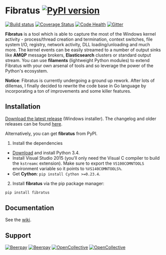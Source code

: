 Fibratus [![PyPI version](https://badge.fury.io/py/fibratus.svg)](https://badge.fury.io/py/fibratus)
========
[![Build status](https://ci.appveyor.com/api/projects/status/dlvxhc0j026ikcyv?svg=true)](https://ci.appveyor.com/project/rabbitstack/fibratus)
[![Coverage Status](https://codecov.io/gh/rabbitstack/fibratus/branch/master/graph/badge.svg)](https://codecov.io/gh/rabbitstack/fibratus)
[![Code Health](https://landscape.io/github/rabbitstack/fibratus/master/landscape.svg?style=flat)](https://landscape.io/github/rabbitstack/fibratus/master)
[![Gitter](https://img.shields.io/gitter/room/nwjs/nw.js.svg)](https://gitter.im/fibratus/fibratus)

**Fibratus** is a tool which is able to capture the most of the Windows kernel activity - process/thread creation and termination, 
context switches, file system I/O, registry, network activity, DLL loading/unloading and much more. The kernel events can be easily streamed to a number of output sinks like **AMQP** message brokers, **Elasticsearch** clusters or standard output stream.
You can use **filaments** (lightweight Python modules) to extend Fibratus with your own arsenal of tools and so leverage the power of the Python's ecosystem.

**Notice**: Fibratus is currently undergoing a ground up rework. After lots of dillemas, I finally decided to rewrite the code base in Go language by incorporating a ton of improvements and some killer features.

## Installation
[Download the latest release](https://github.com/rabbitstack/fibratus/releases/download/v0.7.2/fibratus-0.7.2.exe) (Windows installer). The changelog and older releases can be found [here](https://github.com/rabbitstack/fibratus/releases).

Alternatively, you can get **fibratus** from PyPI.

1. Install the dependencies
  * [Download](https://www.python.org/ftp/python/3.4.0/python-3.4.0.amd64.msi) and install Python 3.4.
  * Install Visual Studio 2015 (you'll only need the Visual C compiler to build the `kstreamc` extension). Make sure to export the `VS100COMNTOOLS` environment variable so it points to `%VS140COMNTOOLS%`. 
  * Get **Cython**: `pip install Cython >=0.23.4`.
2. Install **fibratus** via the pip package manager:

```bash
pip install fibratus
```
## Documentation

See the [wiki](https://github.com/rabbitstack/fibratus/wiki/Running).

## Support

[![Beerpay](https://beerpay.io/rabbitstack/fibratus/badge.svg?style=beer-square)](https://beerpay.io/rabbitstack/fibratus) 
[![Beerpay](https://beerpay.io/rabbitstack/fibratus/make-wish.svg?style=flat-square)](https://beerpay.io/rabbitstack/fibratus?focus=wish)
[![OpenCollective](https://opencollective.com/fibratus/backers/badge.svg)](https://opencollective.com/fibratus) 
[![OpenCollective](https://opencollective.com/fibratus/sponsors/badge.svg)](https://opencollective.com/fibratus)

